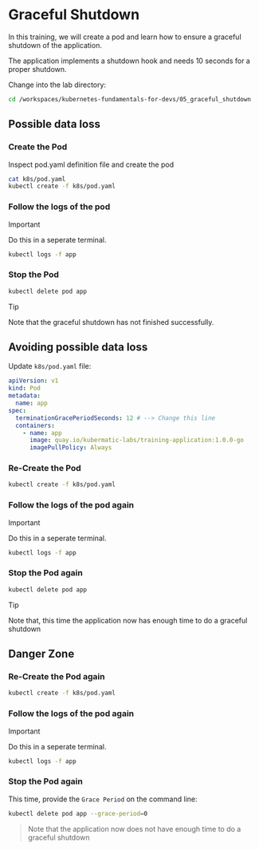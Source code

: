 # Graceful Shutdown

In this training, we will create a pod and learn how to ensure a graceful shutdown of the application.

The application implements a shutdown hook and needs 10 seconds for a proper shutdown.

Change into the lab directory:

```bash
cd /workspaces/kubernetes-fundamentals-for-devs/05_graceful_shutdown
```

## Possible data loss

### Create the Pod

Inspect pod.yaml definition file and create the pod

```bash
cat k8s/pod.yaml
kubectl create -f k8s/pod.yaml
```

### Follow the logs of the pod

> [!IMPORTANT]
> Do this in a seperate terminal.

```bash
kubectl logs -f app
```

### Stop the Pod

```bash
kubectl delete pod app
```

> [!TIP]
> Note that the graceful shutdown has not finished successfully.

## Avoiding possible data loss

Update `k8s/pod.yaml` file:

```yaml
apiVersion: v1
kind: Pod
metadata:
  name: app
spec:
  terminationGracePeriodSeconds: 12 # --> Change this line
  containers:
    - name: app
      image: quay.io/kubermatic-labs/training-application:1.0.0-go
      imagePullPolicy: Always
```

### Re-Create the Pod

```bash
kubectl create -f k8s/pod.yaml
```

### Follow the logs of the pod again

> [!IMPORTANT]
> Do this in a seperate terminal.

```bash
kubectl logs -f app
```

### Stop the Pod again

```bash
kubectl delete pod app
```

> [!TIP]
> Note that, this time the application now has enough time to do a graceful shutdown

## Danger Zone

### Re-Create the Pod again

```bash
kubectl create -f k8s/pod.yaml
```

### Follow the logs of the pod again

> [!IMPORTANT]
> Do this in a seperate terminal.

```bash
kubectl logs -f app
```

### Stop the Pod again

This time, provide the `Grace Period` on the command line:

```bash
kubectl delete pod app --grace-period=0
```

> Note that the application now does not have enough time to do a graceful shutdown

